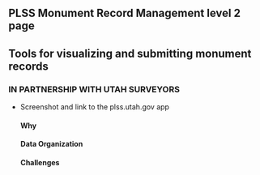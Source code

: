 ## PLSS Monument Record Management level 2 page
## Tools for visualizing and submitting monument records
### IN PARTNERSHIP WITH UTAH SURVEYORS

- Screenshot and link to the plss.utah.gov app

  #### Why
  #### Data Organization
  #### Challenges
